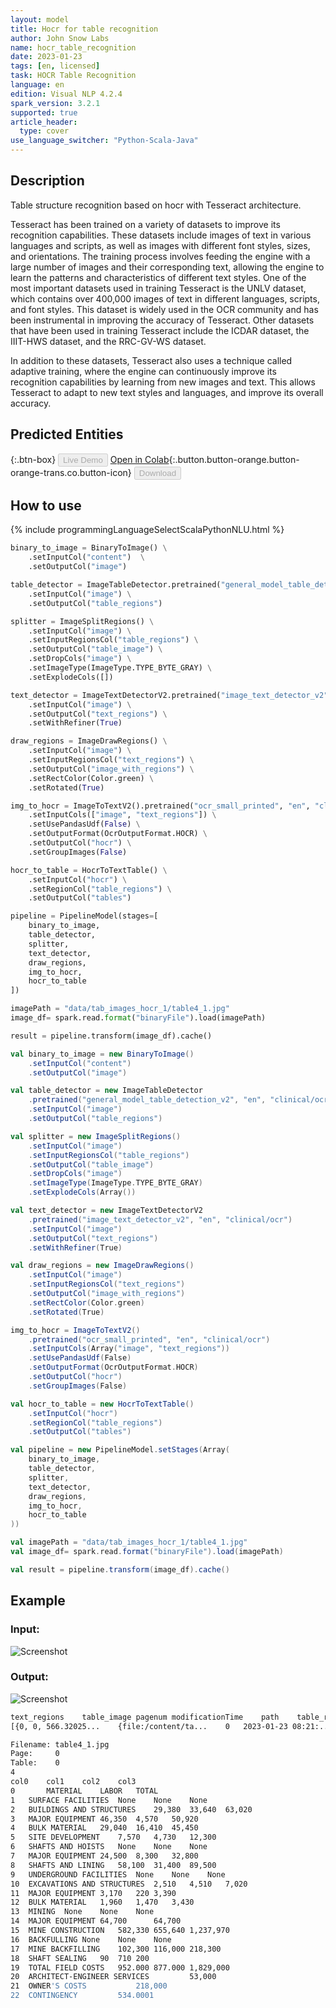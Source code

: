 ```yaml
---
layout: model
title: Hocr for table recognition
author: John Snow Labs
name: hocr_table_recognition
date: 2023-01-23
tags: [en, licensed]
task: HOCR Table Recognition
language: en
edition: Visual NLP 4.2.4
spark_version: 3.2.1
supported: true
article_header:
  type: cover
use_language_switcher: "Python-Scala-Java"
---
```


## Description

Table structure recognition based on hocr with Tesseract architecture. 

Tesseract has been trained on a variety of datasets to improve its recognition capabilities. These datasets include images of text in various languages and scripts, as well as images with different font styles, sizes, and orientations. The training process involves feeding the engine with a large number of images and their corresponding text, allowing the engine to learn the patterns and characteristics of different text styles. One of the most important datasets used in training Tesseract is the UNLV dataset, which contains over 400,000 images of text in different languages, scripts, and font styles. This dataset is widely used in the OCR community and has been instrumental in improving the accuracy of Tesseract. Other datasets that have been used in training Tesseract include the ICDAR dataset, the IIIT-HWS dataset, and the RRC-GV-WS dataset.

In addition to these datasets, Tesseract also uses a technique called adaptive training, where the engine can continuously improve its recognition capabilities by learning from new images and text. This allows Tesseract to adapt to new text styles and languages, and improve its overall accuracy.


## Predicted Entities

{:.btn-box}
<button class="button button-orange" disabled>Live Demo</button>
[Open in Colab](https://github.com/JohnSnowLabs/spark-ocr-workshop/tree/master/jupyter/Cards/SparkOcrImageTableRecognitionWHOCR.ipynb){:.button.button-orange.button-orange-trans.co.button-icon}
<button class="button button-orange" disabled>Download</button>


## How to use

<div class="tabs-box" markdown="1">
{% include programmingLanguageSelectScalaPythonNLU.html %}

```python
binary_to_image = BinaryToImage() \
    .setInputCol("content")  \
    .setOutputCol("image") 

table_detector = ImageTableDetector.pretrained("general_model_table_detection_v2", "en", "clinical/ocr") \
    .setInputCol("image") \
    .setOutputCol("table_regions")

splitter = ImageSplitRegions() \
    .setInputCol("image") \
    .setInputRegionsCol("table_regions") \
    .setOutputCol("table_image") \
    .setDropCols("image") \
    .setImageType(ImageType.TYPE_BYTE_GRAY) \
    .setExplodeCols([])

text_detector = ImageTextDetectorV2.pretrained("image_text_detector_v2", "en", "clinical/ocr") \
    .setInputCol("image") \
    .setOutputCol("text_regions") \
    .setWithRefiner(True)

draw_regions = ImageDrawRegions() \
    .setInputCol("image") \
    .setInputRegionsCol("text_regions") \
    .setOutputCol("image_with_regions") \
    .setRectColor(Color.green) \
    .setRotated(True)

img_to_hocr = ImageToTextV2().pretrained("ocr_small_printed", "en", "clinical/ocr") \
    .setInputCols(["image", "text_regions"]) \
    .setUsePandasUdf(False) \
    .setOutputFormat(OcrOutputFormat.HOCR) \
    .setOutputCol("hocr") \
    .setGroupImages(False)

hocr_to_table = HocrToTextTable() \
    .setInputCol("hocr") \
    .setRegionCol("table_regions") \
    .setOutputCol("tables")

pipeline = PipelineModel(stages=[
    binary_to_image,
    table_detector,
    splitter,
    text_detector,
    draw_regions,
    img_to_hocr,
    hocr_to_table
])

imagePath = "data/tab_images_hocr_1/table4_1.jpg"
image_df= spark.read.format("binaryFile").load(imagePath)

result = pipeline.transform(image_df).cache()
```
```scala
val binary_to_image = new BinaryToImage() 
    .setInputCol("content")  
    .setOutputCol("image") 

val table_detector = new ImageTableDetector
    .pretrained("general_model_table_detection_v2", "en", "clinical/ocr") 
    .setInputCol("image") 
    .setOutputCol("table_regions")

val splitter = new ImageSplitRegions() 
    .setInputCol("image") 
    .setInputRegionsCol("table_regions") 
    .setOutputCol("table_image") 
    .setDropCols("image") 
    .setImageType(ImageType.TYPE_BYTE_GRAY) 
    .setExplodeCols(Array())

val text_detector = new ImageTextDetectorV2
    .pretrained("image_text_detector_v2", "en", "clinical/ocr") 
    .setInputCol("image") 
    .setOutputCol("text_regions") 
    .setWithRefiner(True)

val draw_regions = new ImageDrawRegions() 
    .setInputCol("image") 
    .setInputRegionsCol("text_regions") 
    .setOutputCol("image_with_regions") 
    .setRectColor(Color.green) 
    .setRotated(True)

img_to_hocr = ImageToTextV2()
    .pretrained("ocr_small_printed", "en", "clinical/ocr") 
    .setInputCols(Array("image", "text_regions")) 
    .setUsePandasUdf(False) 
    .setOutputFormat(OcrOutputFormat.HOCR) 
    .setOutputCol("hocr") 
    .setGroupImages(False)

val hocr_to_table = new HocrToTextTable() 
    .setInputCol("hocr") 
    .setRegionCol("table_regions") 
    .setOutputCol("tables")

val pipeline = new PipelineModel.setStages(Array(
    binary_to_image,
    table_detector,
    splitter,
    text_detector,
    draw_regions,
    img_to_hocr,
    hocr_to_table
))

val imagePath = "data/tab_images_hocr_1/table4_1.jpg"
val image_df= spark.read.format("binaryFile").load(imagePath)

val result = pipeline.transform(image_df).cache()
```
</div>

## Example

### Input:
![Screenshot](../../_examples_ocr/image13.png)

### Output:
![Screenshot](../../_examples_ocr/image13_out.png)

```bash
text_regions	table_image	pagenum	modificationTime	path	table_regions	length	image	image_with_regions	hocr	tables	exception	table_index
[{0, 0, 566.32025...	{file:/content/ta...	0	2023-01-23 08:21:...	file:/content/tab...	{0, 0, 40.0, 0.0,...	172124	{file:/content/ta...	{file:/content/ta...	<?xml version="1....	{{0, 0, 0.0, 0.0,...	null	0
```

```bash
Filename: table4_1.jpg
Page:     0
Table:    0
4
col0	col1	col2	col3
0		MATERIAL	LABOR	TOTAL
1	SURFACE FACILITIES	None	None	None
2	BUILDINGS AND STRUCTURES	29,380	33,640	63,020
3	MAJOR EQUIPMENT	46,350	4,570	50,920
4	BULK MATERIAL	29,040	16,410	45,450
5	SITE DEVELOPMENT	7,570	4,730	12,300
6	SHAFTS AND HOISTS	None	None	None
7	MAJOR EQUIPMENT	24,500	8,300	32,800
8	SHAFTS AND LINING	58,100	31,400	89,500
9	UNDERGROUND FACILITIES	None	None	None
10	EXCAVATIONS AND STRUCTURES	2,510	4,510	7,020
11	MAJOR EQUIPMENT	3,170	220	3,390
12	BULK MATERIAL	1,960	1,470	3,430
13	MINING	None	None	None
14	MAJOR EQUIPMENT	64,700		64,700
15	MINE CONSTRUCTION	582,330	655,640	1,237,970
16	BACKFULLING	None	None	None
17	MINE BACKFILLING	102,300	116,000	218,300
18	SHAFT SEALING	90	710	200
19	TOTAL FIELD COSTS	952.000	877.000	1,829,000
20	ARCHITECT-ENGINEER SERVICES			53,000
21	OWNER'S COSTS			218,000
22	CONTINGENCY			534.0001
```



